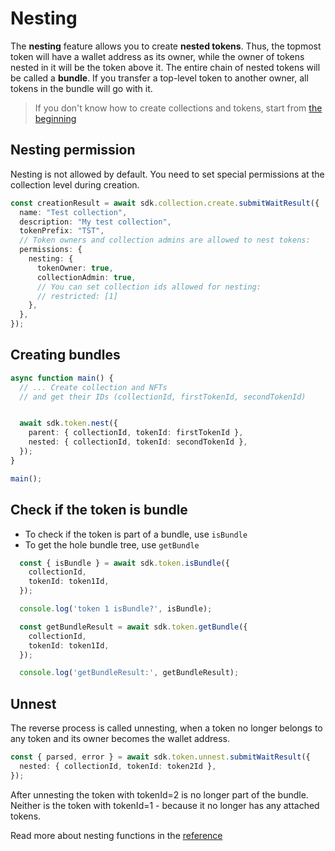 # Nesting

The **nesting** feature allows you to create **nested tokens**. Thus, the topmost token will have a wallet address as its owner, while the owner of tokens nested in it will be the token above it.
The entire chain of nested tokens will be called a **bundle**. If you transfer a top-level token to another owner, all tokens in the bundle will go with it.

> If you don't know how to create collections and tokens, start from [the beginning](./index.md)

## Nesting permission

Nesting is not allowed by default. You need to set special permissions at the collection level during creation.

<!-- TODO create a reference article about permissions -->

```typescript
const creationResult = await sdk.collection.create.submitWaitResult({
  name: "Test collection",
  description: "My test collection",
  tokenPrefix: "TST",
  // Token owners and collection admins are allowed to nest tokens:
  permissions: {
    nesting: {
      tokenOwner: true,
      collectionAdmin: true,
      // You can set collection ids allowed for nesting:
      // restricted: [1] 
    },
  },
});
```

## Creating bundles

```typescript
async function main() {
  // ... Create collection and NFTs
  // and get their IDs (collectionId, firstTokenId, secondTokenId)


  await sdk.token.nest({
    parent: { collectionId, tokenId: firstTokenId },
    nested: { collectionId, tokenId: secondTokenId },
  });
}

main();
```

## Check if the token is bundle

- To check if the token is part of a bundle, use `isBundle`
- To get the hole bundle tree, use `getBundle`

```typescript
  const { isBundle } = await sdk.token.isBundle({
    collectionId,
    tokenId: token1Id,
  });

  console.log('token 1 isBundle?', isBundle);

  const getBundleResult = await sdk.token.getBundle({
    collectionId,
    tokenId: token1Id,
  });

  console.log('getBundleResult:', getBundleResult);
```


## Unnest

The reverse process is called unnesting, when a token no longer belongs to any token and its owner becomes the wallet address.

```typescript
const { parsed, error } = await sdk.token.unnest.submitWaitResult({
  nested: { collectionId, tokenId: token2Id },
});
```

After unnesting the token with tokenId=2 is no longer part of the bundle. Neither is the token with tokenId=1 - because it no longer has any attached tokens.

Read more about nesting functions in the [reference](../../reference/sdk-methods.md)
